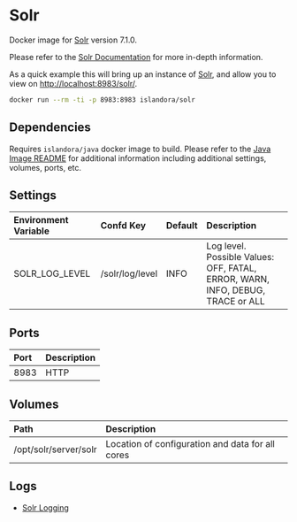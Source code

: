# Solr

Docker image for [Solr] version 7.1.0.

Please refer to the [Solr Documentation] for more in-depth information.

As a quick example this will bring up an instance of [Solr], and allow you
to view on <http://localhost:8983/solr/>.

```bash
docker run --rm -ti -p 8983:8983 islandora/solr
```

## Dependencies

Requires `islandora/java` docker image to build. Please refer to the
[Java Image README](../java/README.md) for additional information including
additional settings, volumes, ports, etc.

## Settings

| Environment Variable | Confd Key       | Default | Description                                                                    |
| :------------------- | :-------------- | :------ | :----------------------------------------------------------------------------- |
| SOLR_LOG_LEVEL       | /solr/log/level | INFO    | Log level. Possible Values: OFF, FATAL, ERROR, WARN, INFO, DEBUG, TRACE or ALL |

## Ports

| Port | Description |
| :--- | :---------- |
| 8983 | HTTP        |

## Volumes

| Path                  | Description                                      |
| :-------------------- | :----------------------------------------------- |
| /opt/solr/server/solr | Location of configuration and data for all cores |

## Logs

- [Solr Logging]

[Solr Documentation]: https://lucene.apache.org/solr/guide/7_1/
[Solr Logging]: https://lucene.apache.org/solr/guide/7_1/configuring-logging.html
[Solr]: https://lucene.apache.org/solr/

